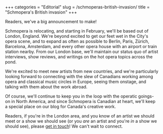 +++
categories = "Editorial"
slug = /schmoperas-british-invasion/
title = "Schmopera&#039;s British invasion"
+++

Readers, we've a big announcement to make!

Schmopera is relocating, and starting in February, we'll be based out of London, England. We're beyond excited to get our feet wet in the City's opera scene, and to expand as often as possible to Berlin, Paris, Zürich, Barcelona, Amsterdam, and every other opera house with an airport or train station nearby. From our London base, we'll maintain our status quo of artist interviews, show reviews, and writings on the hot opera topics across the pond. 

We're excited to meet new artists from new countries, and we're particularly looking forward to connecting with the slew of Canadians working among opera and classical music circles in Europe, seeing them onstage, and talking with them about the work abroad. 

Of course, we'll continue to keep you in the loop with the operatic goings-on in North America, and since Schmopera is Canadian at heart, we'll keep a special place on our blog for Canada's creative work.

Readers, if you're in the London area, and you know of an artist we should meet or a show we should see (or you *are* an artist and you're *in* a show we should see), please [get in touch](mailto:hello@schmopera.com)! We can't wait to connect.
